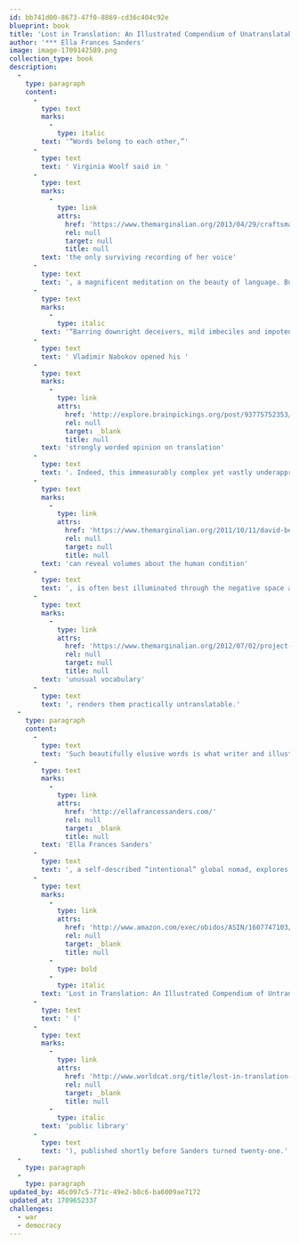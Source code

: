 ```yaml
---
id: bb741d00-8673-47f0-8869-cd36c404c92e
blueprint: book
title: 'Lost in Translation: An Illustrated Compendium of Unatranslatable Words from Around the World (2014)'
author: '*** Ella Frances Sanders'
image: image-1709142589.png
collection_type: book
description:
  -
    type: paragraph
    content:
      -
        type: text
        marks:
          -
            type: italic
        text: '“Words belong to each other,”'
      -
        type: text
        text: ' Virginia Woolf said in '
      -
        type: text
        marks:
          -
            type: link
            attrs:
              href: 'https://www.themarginalian.org/2013/04/29/craftsmanship-virginia-woolf-speaks-1937/'
              rel: null
              target: null
              title: null
        text: 'the only surviving recording of her voice'
      -
        type: text
        text: ', a magnificent meditation on the beauty of language. But what happens when words are kept apart by too much unbridgeable otherness? '
      -
        type: text
        marks:
          -
            type: italic
        text: '“Barring downright deceivers, mild imbeciles and impotent poets, there exist, roughly speaking, three types of translators,”'
      -
        type: text
        text: ' Vladimir Nabokov opened his '
      -
        type: text
        marks:
          -
            type: link
            attrs:
              href: 'http://explore.brainpickings.org/post/93775752353/barring-downright-deceivers-mild-imbeciles-and'
              rel: null
              target: _blank
              title: null
        text: 'strongly worded opinion on translation'
      -
        type: text
        text: '. Indeed, this immeasurably complex yet vastly underappreciated art of multilingual gymnastics, which helps words belong to each other and '
      -
        type: text
        marks:
          -
            type: link
            attrs:
              href: 'https://www.themarginalian.org/2011/10/11/david-bello-is-that-a-fish-in-your-ear/'
              rel: null
              target: null
              title: null
        text: 'can reveal volumes about the human condition'
      -
        type: text
        text: ', is often best illuminated through the negative space around it — those foreign words so rich and layered in meaning that the English language, despite its own '
      -
        type: text
        marks:
          -
            type: link
            attrs:
              href: 'https://www.themarginalian.org/2012/07/02/project-twins-unusual-words/'
              rel: null
              target: null
              title: null
        text: 'unusual vocabulary'
      -
        type: text
        text: ', renders them practically untranslatable.'
  -
    type: paragraph
    content:
      -
        type: text
        text: 'Such beautifully elusive words is what writer and illustrator '
      -
        type: text
        marks:
          -
            type: link
            attrs:
              href: 'http://ellafrancessanders.com/'
              rel: null
              target: _blank
              title: null
        text: 'Ella Frances Sanders'
      -
        type: text
        text: ', a self-described “intentional” global nomad, explores in '
      -
        type: text
        marks:
          -
            type: link
            attrs:
              href: 'http://www.amazon.com/exec/obidos/ASIN/1607747103/braipick-20'
              rel: null
              target: _blank
              title: null
          -
            type: bold
          -
            type: italic
        text: 'Lost in Translation: An Illustrated Compendium of Untranslatable Words from Around the World'
      -
        type: text
        text: ' ('
      -
        type: text
        marks:
          -
            type: link
            attrs:
              href: 'http://www.worldcat.org/title/lost-in-translation-an-illustrated-compendium-of-untranslatable-words-from-around-the-world/oclc/866837228&referer=brief_results'
              rel: null
              target: _blank
              title: null
          -
            type: italic
        text: 'public library'
      -
        type: text
        text: '), published shortly before Sanders turned twenty-one.'
  -
    type: paragraph
  -
    type: paragraph
updated_by: 46c097c5-771c-49e2-b8c6-ba6009ae7172
updated_at: 1709652337
challenges:
  - war
  - democracy
---
```

